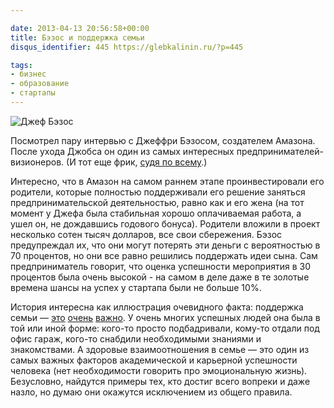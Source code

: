 ```yaml
---

date: 2013-04-13 20:56:58+00:00
title: Бэзос и поддержка семьи
disqus_identifier: 445 https://glebkalinin.ru/?p=445

tags:
- бизнес
- образование
- стартапы
---
```


![Джеф Бэзос](https://glebkalinin.ru/wp-content/uploads/2013/04/0403_jeff-bezos-amazon_8001-500x246.jpg)

Посмотрел пару интервью с Джеффри Бэзосом, создателем Амазона. После ухода Джобса он один из самых интересных предпринимателей-визионеров. (И тот еще фрик, [судя по всему](http://mashable.com/2012/11/30/jeff-bezos-10000-year-clock/).) 

Интересно, что в Амазон на самом раннем этапе проинвестировали его родители, которые полностью поддерживали его решение заняться предпринимательской деятельностью, равно как и его жена (на тот момент у Джефа была стабильная хорошо оплачиваемая работа, а ушел он, не дождавшись годового бонуса). Родители вложили в проект несколько сотен тысяч долларов, все свои сбережения. Бэзос предупреждал их, что они могут потерять эти деньги с вероятностью в 70 процентов, но они все равно решились поддержать идеи сына. Сам предприниматель говорит, что оценка успешности мероприятия в 30 процентов была очень высокой - на самом в деле даже в те золотые времена шансы на успех у стартапа  были не больше 10%. 

История интересна как иллюстрация очевидного факта: поддержка семьи — [это](http://family.jrank.org/pages/10/Academic-Achievement-Family-Influences.html) [очень](http://www.sciencedaily.com/releases/2012/10/121010112540.htm) [важно](http://www.familyfacts.org/briefs/28/parental-involvement-and-childrens-academic-success). У очень многих успешных людей она была в той или иной форме: кого-то просто подбадривали, кому-то отдали под офис гараж, кого-то снабдили необходимыми знаниями и знакомствами. А здоровые взаимоотношения в семье — это один из самых важных факторов академической и карьерной успешности человека (нет необходимости говорить про эмоциональную жизнь). Безусловно, найдутся примеры тех, кто достиг всего вопреки и даже назло, но думаю они окажутся исключением из общего правила.
